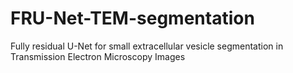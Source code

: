 # FRU-Net-TEM-segmentation
Fully residual U-Net for small extracellular vesicle segmentation in Transmission Electron Microscopy Images
